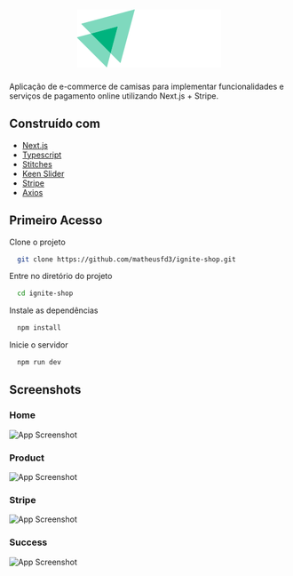 <h1 align="center">
  <img alt="" title="logo" src="src/assets/logo.svg" />
</h1>

<p>
  Aplicação de e-commerce de camisas para implementar funcionalidades e serviços de pagamento online utilizando Next.js + Stripe.
</p>

## Construído com
- [Next.js](https://nextjs.org/)
- [Typescript](https://www.typescriptlang.org/)
- [Stitches](https://stitches.dev/)
- [Keen Slider](https://keen-slider.io/)
- [Stripe](https://stripe.com/br)
- [Axios](https://axios-http.com/ptbr/docs/intro)

## Primeiro Acesso

Clone o projeto

```bash
  git clone https://github.com/matheusfd3/ignite-shop.git
```

Entre no diretório do projeto

```bash
  cd ignite-shop
```

Instale as dependências

```bash
  npm install
```

Inicie o servidor

```bash
  npm run dev
```

## Screenshots

### Home
![App Screenshot](https://github.com/matheusfd3/github-blog/blob/main/.github/home.png)

### Product
![App Screenshot](https://github.com/matheusfd3/github-blog/blob/main/.github/product.png)

### Stripe
![App Screenshot](https://github.com/matheusfd3/github-blog/blob/main/.github/stripe.png)

### Success
![App Screenshot](https://github.com/matheusfd3/github-blog/blob/main/.github/success.png)